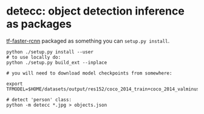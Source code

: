 # detecc: object detection inference as packages

[tf-faster-rcnn](https://github.com/endernewton/tf-faster-rcnn) packaged as something you can `setup.py install`.

```
python ./setup.py install --user
# to use locally do:
python ./setup.py build_ext --inplace

# you will need to download model checkpoints from somewhere:

export TFMODEL=$HOME/datasets/output/res152/coco_2014_train+coco_2014_valminusminival

# detect 'person' class:
python -m detecc *.jpg > objects.json
```
